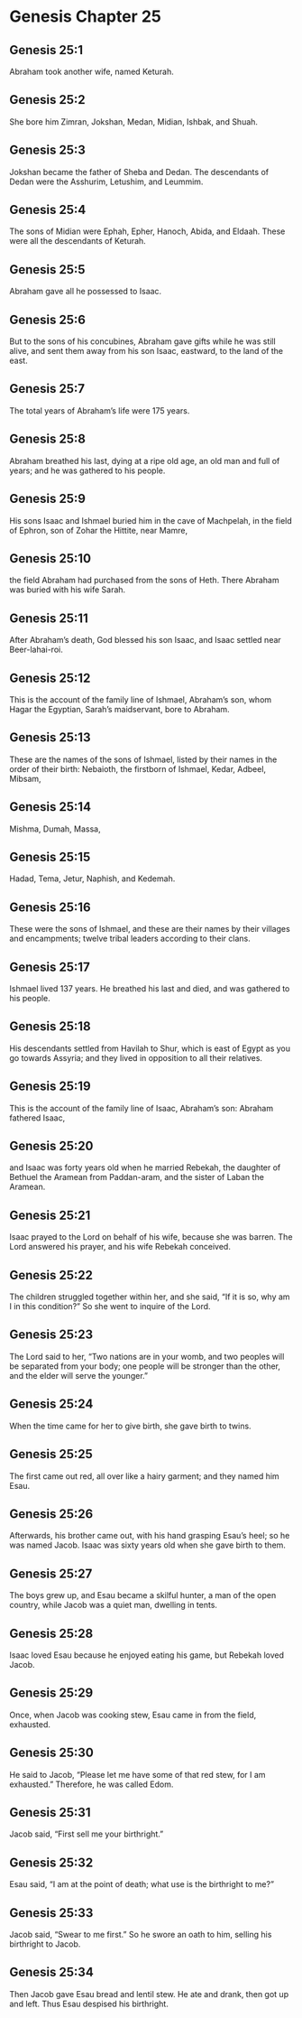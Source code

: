 # Genesis Chapter 25

## Genesis 25:1

Abraham took another wife, named Keturah.

## Genesis 25:2

She bore him Zimran, Jokshan, Medan, Midian, Ishbak, and Shuah.

## Genesis 25:3

Jokshan became the father of Sheba and Dedan. The descendants of Dedan were the Asshurim, Letushim, and Leummim.

## Genesis 25:4

The sons of Midian were Ephah, Epher, Hanoch, Abida, and Eldaah. These were all the descendants of Keturah.

## Genesis 25:5

Abraham gave all he possessed to Isaac.

## Genesis 25:6

But to the sons of his concubines, Abraham gave gifts while he was still alive, and sent them away from his son Isaac, eastward, to the land of the east.

## Genesis 25:7

The total years of Abraham’s life were 175 years.

## Genesis 25:8

Abraham breathed his last, dying at a ripe old age, an old man and full of years; and he was gathered to his people.

## Genesis 25:9

His sons Isaac and Ishmael buried him in the cave of Machpelah, in the field of Ephron, son of Zohar the Hittite, near Mamre,

## Genesis 25:10

the field Abraham had purchased from the sons of Heth. There Abraham was buried with his wife Sarah.

## Genesis 25:11

After Abraham’s death, God blessed his son Isaac, and Isaac settled near Beer-lahai-roi.

## Genesis 25:12

This is the account of the family line of Ishmael, Abraham’s son, whom Hagar the Egyptian, Sarah’s maidservant, bore to Abraham.

## Genesis 25:13

These are the names of the sons of Ishmael, listed by their names in the order of their birth: Nebaioth, the firstborn of Ishmael, Kedar, Adbeel, Mibsam,

## Genesis 25:14

Mishma, Dumah, Massa,

## Genesis 25:15

Hadad, Tema, Jetur, Naphish, and Kedemah.

## Genesis 25:16

These were the sons of Ishmael, and these are their names by their villages and encampments; twelve tribal leaders according to their clans.

## Genesis 25:17

Ishmael lived 137 years. He breathed his last and died, and was gathered to his people.

## Genesis 25:18

His descendants settled from Havilah to Shur, which is east of Egypt as you go towards Assyria; and they lived in opposition to all their relatives.

## Genesis 25:19

This is the account of the family line of Isaac, Abraham’s son: Abraham fathered Isaac,

## Genesis 25:20

and Isaac was forty years old when he married Rebekah, the daughter of Bethuel the Aramean from Paddan-aram, and the sister of Laban the Aramean.

## Genesis 25:21

Isaac prayed to the Lord on behalf of his wife, because she was barren. The Lord answered his prayer, and his wife Rebekah conceived.

## Genesis 25:22

The children struggled together within her, and she said, “If it is so, why am I in this condition?” So she went to inquire of the Lord.

## Genesis 25:23

The Lord said to her, “Two nations are in your womb, and two peoples will be separated from your body; one people will be stronger than the other, and the elder will serve the younger.”

## Genesis 25:24

When the time came for her to give birth, she gave birth to twins.

## Genesis 25:25

The first came out red, all over like a hairy garment; and they named him Esau.

## Genesis 25:26

Afterwards, his brother came out, with his hand grasping Esau’s heel; so he was named Jacob. Isaac was sixty years old when she gave birth to them.

## Genesis 25:27

The boys grew up, and Esau became a skilful hunter, a man of the open country, while Jacob was a quiet man, dwelling in tents.

## Genesis 25:28

Isaac loved Esau because he enjoyed eating his game, but Rebekah loved Jacob.

## Genesis 25:29

Once, when Jacob was cooking stew, Esau came in from the field, exhausted.

## Genesis 25:30

He said to Jacob, “Please let me have some of that red stew, for I am exhausted.” Therefore, he was called Edom.

## Genesis 25:31

Jacob said, “First sell me your birthright.”

## Genesis 25:32

Esau said, “I am at the point of death; what use is the birthright to me?”

## Genesis 25:33

Jacob said, “Swear to me first.” So he swore an oath to him, selling his birthright to Jacob.

## Genesis 25:34

Then Jacob gave Esau bread and lentil stew. He ate and drank, then got up and left. Thus Esau despised his birthright.
